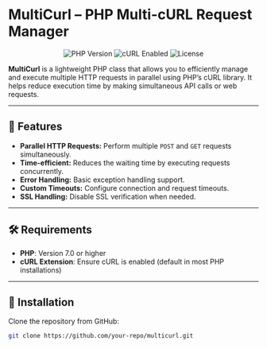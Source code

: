# MultiCurl – PHP Multi-cURL Request Manager

<p align="center">
  <img src="https://img.shields.io/badge/PHP-%3E%3D7.0-blue" alt="PHP Version"/>
  <img src="https://img.shields.io/badge/cURL-enabled-brightgreen" alt="cURL Enabled"/>
  <img src="https://img.shields.io/github/license/ImSyrp/MultiCurl" alt="License"/>
</p>

**MultiCurl** is a lightweight PHP class that allows you to efficiently manage and execute multiple HTTP requests in parallel using PHP’s cURL library. It helps reduce execution time by making simultaneous API calls or web requests.

---

## 🌟 Features

- **Parallel HTTP Requests:** Perform multiple `POST` and `GET` requests simultaneously.
- **Time-efficient:** Reduces the waiting time by executing requests concurrently.
- **Error Handling:** Basic exception handling support.
- **Custom Timeouts:** Configure connection and request timeouts.
- **SSL Handling:** Disable SSL verification when needed.

---

## 🛠️ Requirements

- **PHP**: Version 7.0 or higher
- **cURL Extension**: Ensure cURL is enabled (default in most PHP installations)

---

## 🚀 Installation

Clone the repository from GitHub:

```bash
git clone https://github.com/your-repo/multicurl.git
